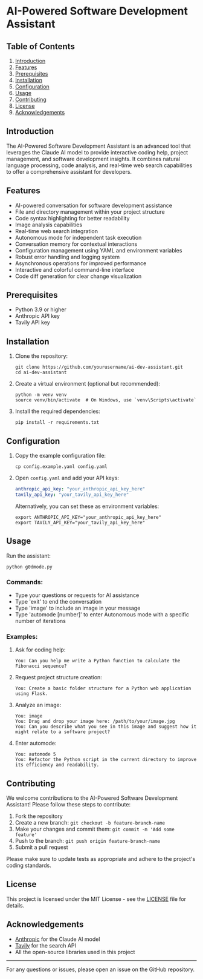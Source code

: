 # AI-Powered Software Development Assistant

## Table of Contents
1. [Introduction](#introduction)
2. [Features](#features)
3. [Prerequisites](#prerequisites)
4. [Installation](#installation)
5. [Configuration](#configuration)
6. [Usage](#usage)
7. [Contributing](#contributing)
8. [License](#license)
9. [Acknowledgements](#acknowledgements)

## Introduction

The AI-Powered Software Development Assistant is an advanced tool that leverages the Claude AI model to provide interactive coding help, project management, and software development insights. It combines natural language processing, code analysis, and real-time web search capabilities to offer a comprehensive assistant for developers.

## Features

- AI-powered conversation for software development assistance
- File and directory management within your project structure
- Code syntax highlighting for better readability
- Image analysis capabilities
- Real-time web search integration
- Autonomous mode for independent task execution
- Conversation memory for contextual interactions
- Configuration management using YAML and environment variables
- Robust error handling and logging system
- Asynchronous operations for improved performance
- Interactive and colorful command-line interface
- Code diff generation for clear change visualization

## Prerequisites

- Python 3.9 or higher
- Anthropic API key
- Tavily API key

## Installation

1. Clone the repository:
   ```
   git clone https://github.com/yourusername/ai-dev-assistant.git
   cd ai-dev-assistant
   ```

2. Create a virtual environment (optional but recommended):
   ```
   python -m venv venv
   source venv/bin/activate  # On Windows, use `venv\Scripts\activate`
   ```

3. Install the required dependencies:
   ```
   pip install -r requirements.txt
   ```

## Configuration

1. Copy the example configuration file:
   ```
   cp config.example.yaml config.yaml
   ```

2. Open `config.yaml` and add your API keys:
   ```yaml
   anthropic_api_key: "your_anthropic_api_key_here"
   tavily_api_key: "your_tavily_api_key_here"
   ```

   Alternatively, you can set these as environment variables:
   ```
   export ANTHROPIC_API_KEY="your_anthropic_api_key_here"
   export TAVILY_API_KEY="your_tavily_api_key_here"
   ```

## Usage

Run the assistant:

```
python g0dmode.py
```

### Commands:
- Type your questions or requests for AI assistance
- Type 'exit' to end the conversation
- Type 'image' to include an image in your message
- Type 'automode [number]' to enter Autonomous mode with a specific number of iterations

### Examples:

1. Ask for coding help:
   ```
   You: Can you help me write a Python function to calculate the Fibonacci sequence?
   ```

2. Request project structure creation:
   ```
   You: Create a basic folder structure for a Python web application using Flask.
   ```

3. Analyze an image:
   ```
   You: image
   You: Drag and drop your image here: /path/to/your/image.jpg
   You: Can you describe what you see in this image and suggest how it might relate to a software project?
   ```

4. Enter automode:
   ```
   You: automode 5
   You: Refactor the Python script in the current directory to improve its efficiency and readability.
   ```

## Contributing

We welcome contributions to the AI-Powered Software Development Assistant! Please follow these steps to contribute:

1. Fork the repository
2. Create a new branch: `git checkout -b feature-branch-name`
3. Make your changes and commit them: `git commit -m 'Add some feature'`
4. Push to the branch: `git push origin feature-branch-name`
5. Submit a pull request

Please make sure to update tests as appropriate and adhere to the project's coding standards.

## License

This project is licensed under the MIT License - see the [LICENSE](LICENSE) file for details.

## Acknowledgements

- [Anthropic](https://www.anthropic.com) for the Claude AI model
- [Tavily](https://tavily.com) for the search API
- All the open-source libraries used in this project

---

For any questions or issues, please open an issue on the GitHub repository.
